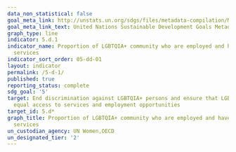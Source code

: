 ```yaml
---
data_non_statistical: false
goal_meta_link: http://unstats.un.org/sdgs/files/metadata-compilation/Metadata-Goal-5.pdf
goal_meta_link_text: United Nations Sustainable Development Goals Metadata (pdf 634kB)
graph_type: line
indicator: 5.d.1
indicator_name: Proportion of LGBTQIA+ community who are employed and have access to 
  services
indicator_sort_order: 05-dd-01
layout: indicator
permalink: /5-d-1/
published: true
reporting_status: complete
sdg_goal: '5'
target: End discrimination against LGBTQIA+ persons and ensure that LGBTQIA+ persons have
  equal access to services and employment opportunities
target_id: 5.d*
graph_title: Proportion of LGBTQIA+ community who are employed and have access to 
  services
un_custodian_agency: UN Women,OECD
un_designated_tier: '2'
---
```

